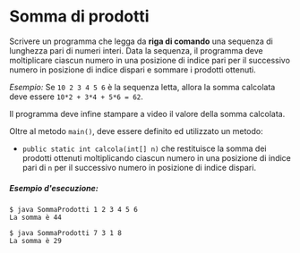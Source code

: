 # Somma di prodotti

Scrivere un programma che legga da **riga di comando** una sequenza di lunghezza pari di numeri interi. Data la sequenza, il programma deve moltiplicare ciascun numero in una posizione di indice pari per il successivo numero in posizione di indice dispari e sommare i prodotti ottenuti. 

*Esempio:* Se `10 2 3 4 5 6` è la sequenza letta, allora la somma calcolata deve essere `10*2 + 3*4 + 5*6 = 62`.

Il programma deve infine stampare a video il valore della somma calcolata.
 
Oltre al metodo `main()`, deve essere definito ed utilizzato un metodo:
* `public static int calcola(int[] n)` che restituisce la somma dei prodotti ottenuti moltiplicando ciascun numero in una posizione di indice pari di `n` per il successivo numero in posizione di indice dispari.

##### Esempio d'esecuzione:

```text 
$ java SommaProdotti 1 2 3 4 5 6
La somma è 44

$ java SommaProdotti 7 3 1 8
La somma è 29
```
